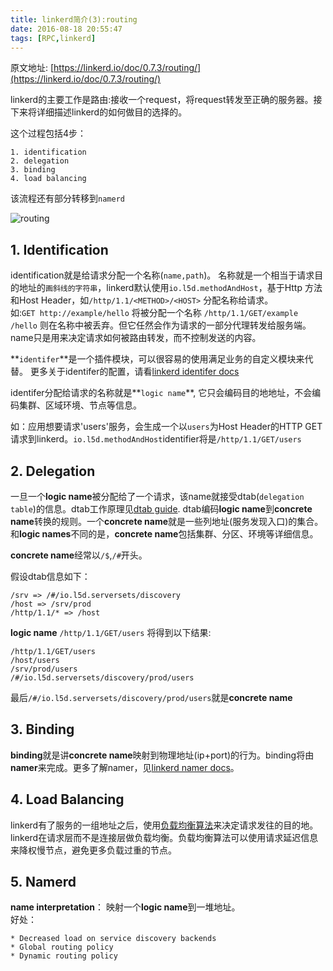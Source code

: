 ```yaml
---
title: linkerd简介(3):routing
date: 2016-08-18 20:55:47
tags: [RPC,linkerd]
---
```


原文地址: [https://linkerd.io/doc/0.7.3/routing/](https://linkerd.io/doc/0.7.3/routing/)

linkerd的主要工作是路由:接收一个request，将request转发至正确的服务器。接下来将详细描述linkerd的如何做目的选择的。

这个过程包括4步：
	
	1. identification 
	2. delegation
	3. binding
	4. load balancing

该流程还有部分转移到`namerd`

![routing](https://linkerd.io/images/routing.png)

<!-- more -->

## 1. Identification

identification就是给请求分配一个名称(`name,path`)。 名称就是一个相当于请求目的地址的`画斜线的字符串`，linkerd默认使用`io.l5d.methodAndHost`，基于Http 方法和Host Header，如`/http/1.1/<METHOD>/<HOST>` 分配名称给请求。   
如:`GET http://example/hello` 将被分配一个名称 `/http/1.1/GET/example`
`/hello` 则在名称中被丢弃。但它任然会作为请求的一部分代理转发给服务端。name只是用来决定请求如何被路由转发，而不控制发送的内容。

<!-- more -->

**`identifer`**是一个插件模块，可以很容易的使用满足业务的自定义模块来代替。
更多关于identifer的配置，请看[linkerd identifer docs](https://linkerd.io/doc/0.7.3/linkerd/protocol-http#protocol-http-identifiers)      

identifer分配给请求的名称就是**`logic name`**, 它只会编码目的地地址，不会编码集群、区域环境、节点等信息。

如：应用想要请求'users'服务，会生成一个以`users`为Host Header的HTTP GET请求到linkerd。`io.l5d.methodAndHost`identifier将是`/http/1.1/GET/users`



## 2. Delegation
一旦一个**logic name**被分配给了一个请求，该name就接受dtab(`delegation table`)的信息。dtab工作原理见[dtab guide](https://linkerd.io/doc/dtabs). dtab编码**logic name**到**concrete name**转换的规则。一个**concrete name**就是一些列地址(服务发现入口)的集合。和**logic names**不同的是，**concrete name**包括集群、分区、环境等详细信息。

**concrete name**经常以`/$`,`/#`开头。

假设dtab信息如下：

```
/srv => /#/io.l5d.serversets/discovery
/host => /srv/prod
/http/1.1/* => /host
```
**logic name** `/http/1.1/GET/users` 将得到以下结果:

```
/http/1.1/GET/users
/host/users
/srv/prod/users
/#/io.l5d.serversets/discovery/prod/users
```
最后`/#/io.l5d.serversets/discovery/prod/users`就是**concrete name**	


## 3. Binding
**binding**就是讲**concrete name**映射到物理地址(ip+port)的行为。binding将由**namer**来完成。更多了解namer，见[linkerd namer docs](https://linkerd.io/doc/0.7.3/linkerd/namer)。



## 4. Load Balancing
linkerd有了服务的一组地址之后，使用[负载均衡算法](https://blog.buoyant.io/2016/03/16/beyond-round-robin-load-balancing-for-latency/)来决定请求发往的目的地。linkerd在请求层而不是连接层做负载均衡。负载均衡算法可以使用请求延迟信息来降权慢节点，避免更多负载过重的节点。

## 5. Namerd
**name interpretation**： 映射一个**logic name**到一堆地址。   
好处：   	

	* Decreased load on service discovery backends
	* Global routing policy
	* Dynamic routing policy
	